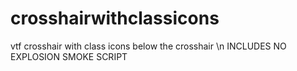 # crosshairwithclassicons

vtf crosshair with class icons below the crosshair
\n INCLUDES NO EXPLOSION SMOKE SCRIPT
